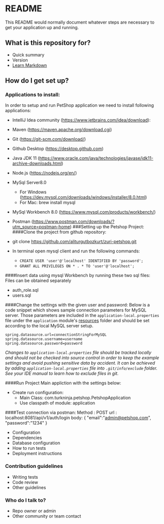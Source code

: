 # README #

This README would normally document whatever steps are necessary to get your application up and running.

## What is this repository for? ###

* Quick summary
* Version
* [Learn Markdown](https://bitbucket.org/tutorials/markdowndemo)

## How do I get set up? ###

### Applications to install:
In order to setup and run PetShop application we need to install following applications:
* IntelliJ Idea community (https://www.jetbrains.com/idea/download):
* Maven (https://maven.apache.org/download.cgi)
* Git (https://git-scm.com/download/)
* Github Desktop (https://desktop.github.com)
* Java JDK 11 (https://www.oracle.com/java/technologies/javase/jdk11-archive-downloads.html)
* Node.js (https://nodejs.org/en/)
* MySql Server8.0 
  * For Windows (https://dev.mysql.com/downloads/windows/installer/8.0.html)
  * For Mac:
  brew install mysql
* MySql Workbench 8.0 (https://www.mysql.com/products/workbench/)
* Postman (https://www.postman.com/downloads/?utm_source=postman-home)
###Setting up the Petshop Project:
####Clone the project from github repository:

* git clone https://github.com/aliturgutbozkurt/zuri-petshop.git
* In terminal open mysql client and run the following commands:
    * `CREATE USER 'user'@'localhost' IDENTIFIED BY 'password';`
    * `GRANT ALL PRIVILEGES ON * . * TO 'user'@'localhost';`

####Insert data using mysql Workbench by running these two sql files:
Files can be obtained separately
* auth_role.sql
* users.sql

####Change the settings with the given user and password:
Below is a code snippet which shows sample connection parameters for MySQL server. Those parameters are
included in the `application-local.properties` file under the `application`
module's
[resources](https://github.com/aliturgutbozkurt/zuri-petshop/blob/master/petshop-be/application/src/main/resources/)
folder and should be set according to the local MySQL server setup.

````properties
spring.datasource.url=connectionStringForMySQL
spring.datasource.username=username
spring.datasource.password=password
````

_Changes to `application-local.properties` file should be tracked locally and should not be
checked into source control in order to keep the example settings and avoid pushing sensitive data
by accident. It can be achieved by adding `application-local.properties` file into `.git/info/exclude` folder.
See your IDE manual to learn how to exclude files in git._

####Run Project Main appliction with the settings below:
* Create run configuration:
  * Main Class: com.turkninja.petshop.PetshopApplication
  * Use classpath of module: application

####Test connection via postman: 
Method : POST
url : localhost:8081/api/v1/auth/login
body:
{
"email":"admin@petshop.com",
"password":"1234"
}

* Configuration
* Dependencies
* Database configuration
* How to run tests
* Deployment instructions

### Contribution guidelines ###

* Writing tests
* Code review
* Other guidelines

### Who do I talk to? ###

* Repo owner or admin
* Other community or team contact
